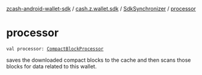 [zcash-android-wallet-sdk](../../index.md) / [cash.z.wallet.sdk](../index.md) / [SdkSynchronizer](index.md) / [processor](./processor.md)

# processor

`val processor: `[`CompactBlockProcessor`](../../cash.z.wallet.sdk.block/-compact-block-processor/index.md)

saves the downloaded compact blocks to the cache and then scans those blocks for
data related to this wallet.

